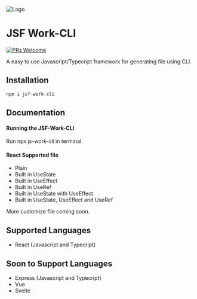 
![Logo](https://mir-s3-cdn-cf.behance.net/project_modules/1400/74731f76965389.5c7945b0cfcc3.gif)

# JSF Work-CLI
[![PRs Welcome](https://img.shields.io/badge/PRs-welcome-brightgreen.svg?style=flat-square)](https://makeapullrequest.com)

A easy to use Javascript/Typecript framework for generating file using CLI.

## Installation

``` bash
npm i jsf-work-cli
```

## Documentation

#### Running the JSF-Work-CLI
Run npx js-work-cli in terminal.

#### React Supported file
- Plain 
- Built in UseState
- Built in UseEffect
- Built in UseRef
- Built in UseState with UseEffect
- Built in UseState, UseEffect and UseRef

More customize file coming soon.

## Supported Languages
- React (Javascript and Typecript)

## Soon to Support Languages
- Express (Javascript and Typecript)
- Vue
- Svelte





